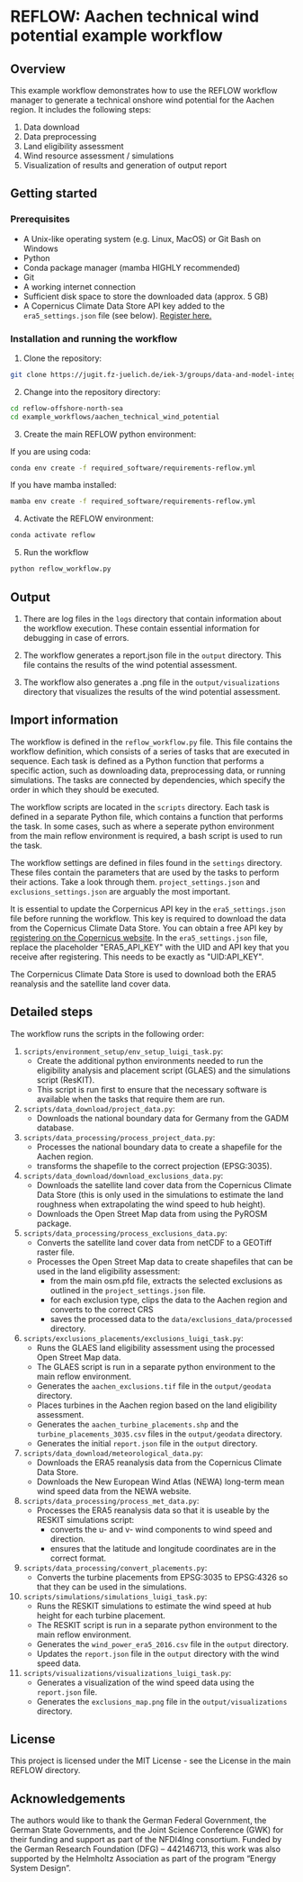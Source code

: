 # REFLOW: Aachen technical wind potential example workflow

## Overview

This example workflow demonstrates how to use the REFLOW workflow manager to generate a technical onshore wind potential for the Aachen region. It includes the following steps:
1. Data download
2. Data preprocessing
3. Land eligibility assessment
4. Wind resource assessment / simulations
5. Visualization of results and generation of output report

## Getting started
### Prerequisites
- A Unix-like operating system (e.g. Linux, MacOS) or Git Bash on Windows
- Python
- Conda package manager (mamba HIGHLY recommended)
- Git
- A working internet connection
- Sufficient disk space to store the downloaded data (approx. 5 GB)
- A Copernicus Climate Data Store API key added to the `era5_settings.json` file (see below). [Register here.](https://cds.climate.copernicus.eu/#!/home)


### Installation and running the workflow
1. Clone the repository:
```bash
git clone https://jugit.fz-juelich.de/iek-3/groups/data-and-model-integration/pelser/reflow-offshore-north-sea.git
```

2. Change into the repository directory:
```bash
cd reflow-offshore-north-sea
cd example_workflows/aachen_technical_wind_potential
```

3. Create the main REFLOW python environment:

If you are using coda:
```bash
conda env create -f required_software/requirements-reflow.yml
```
If you have mamba installed:
```bash
mamba env create -f required_software/requirements-reflow.yml
```

4. Activate the REFLOW environment:
```bash
conda activate reflow
```

5. Run the workflow
```bash
python reflow_workflow.py
```

## Output
1. There are log files in the `logs` directory that contain information about the workflow execution. These contain essential information for debugging in case of errors.

2. The workflow generates a report.json file in the `output` directory. This file contains the results of the wind potential assessment.

3. The workflow also generates a .png file in the `output/visualizations` directory that visualizes the results of the wind potential assessment.

## Import information
The workflow is defined in the `reflow_workflow.py` file. This file contains the workflow definition, which consists of a series of tasks that are executed in sequence. Each task is defined as a Python function that performs a specific action, such as downloading data, preprocessing data, or running simulations. The tasks are connected by dependencies, which specify the order in which they should be executed.

The workflow scripts are located in the `scripts` directory. Each task is defined in a separate Python file, which contains a function that performs the task. In some cases, such as where a seperate python environment from the main reflow environment is required, a bash script is used to run the task. 

The workflow settings are defined in files found in the `settings` directory. These files contain the parameters that are used by the tasks to perform their actions. Take a look through them. `project_settings.json` and `exclusions_settings.json` are arguably the most important.

It is essential to update the Corpernicus API key in the `era5_settings.json` file before running the workflow. This key is required to download the data from the Copernicus Climate Data Store. You can obtain a free API key by [registering on the Copernicus website](https://cds.climate.copernicus.eu/#!/home). In the `era5_settings.json` file, replace the placeholder "ERA5_API_KEY" with the UID and API key that you receive after registering. This needs to be exactly as "UID:API_KEY". 

The Corpernicus Climate Data Store is used to download both the ERA5 reanalysis and the satellite land cover data. 

## Detailed steps
The workflow runs the scripts in the following order:
1. `scripts/environment_setup/env_setup_luigi_task.py`:
    - Create the additional python environments needed to run the eligibility analysis and placement script (GLAES) and the simulations script (ResKIT).
    - This script is run first to ensure that the necessary software is available when the tasks that require them are run.
2. `scripts/data_download/project_data.py`: 
    - Downloads the national boundary data for Germany from the GADM database.
3. `scripts/data_processing/process_project_data.py`: 
    - Processes the national boundary data to create a shapefile for the Aachen region.
    - transforms the shapefile to the correct projection (EPSG:3035).
4. `scripts/data_download/download_exclusions_data.py`:
    - Downloads the satellite land cover data from the Copernicus Climate Data Store (this is only used in the simulations to estimate the land roughness when extrapolating the wind speed to hub height).
    - Downloads the Open Street Map data from using the PyROSM package.
5. `scripts/data_processing/process_exclusions_data.py`:
    - Converts the satellite land cover data from netCDF to a GEOTiff raster file.
    - Processes the Open Street Map data to create shapefiles that can be used in the land eligibility assessment:
        - from the main osm.pfd file, extracts the selected exclusions as outlined in the `project_settings.json` file.
        - for each exclusion type, clips the data to the Aachen region and converts to the correct CRS
        - saves the processed data to the `data/exclusions_data/processed` directory.
6. `scripts/exclusions_placements/exclusions_luigi_task.py`:
    - Runs the GLAES land eligibility assessment using the processed Open Street Map data.
    - The GLAES script is run in a separate python environment to the main reflow environment.
    - Generates the `aachen_exclusions.tif` file in the `output/geodata` directory.
    - Places turbines in the Aachen region based on the land eligibility assessment.
    - Generates the `aachen_turbine_placements.shp` and the `turbine_placements_3035.csv` files in the `output/geodata` directory.
    - Generates the initial `report.json` file in the `output` directory.
7. `scripts/data_download/meteorological_data.py`:
    - Downloads the ERA5 reanalysis data from the Copernicus Climate Data Store.
    - Downloads the New European Wind Atlas (NEWA) long-term mean wind speed data from the NEWA website.
8. `scripts/data_processing/process_met_data.py`:
    - Processes the ERA5 reanalysis data so that it is useable by the RESKIT simulations script:
        - converts the u- and v- wind components to wind speed and direction.
        - ensures that the latitude and longitude coordinates are in the correct format.
9. `scripts/data_processing/convert_placements.py`:
    - Converts the turbine placements from EPSG:3035 to EPSG:4326 so that they can be used in the simulations.
10. `scripts/simulations/simulations_luigi_task.py`:
    - Runs the RESKIT simulations to estimate the wind speed at hub height for each turbine placement.
    - The RESKIT script is run in a separate python environment to the main reflow environment.
    - Generates the `wind_power_era5_2016.csv` file in the `output` directory.
    - Updates the `report.json` file in the `output` directory with the wind speed data.
11. `scripts/visualizations/visualizations_luigi_task.py`:
    - Generates a visualization of the wind speed data using the `report.json` file.
    - Generates the `exclusions_map.png` file in the `output/visualizations` directory.

## License

This project is licensed under the MIT License - see the License in the main REFLOW directory.

## Acknowledgements

The authors would like to thank the German Federal Government, the German State Governments, and the Joint Science Conference (GWK) for their funding and support as part of the NFDI4Ing consortium. Funded by the German Research Foundation (DFG) – 442146713, this work was also supported by the Helmholtz Association as part of the program “Energy System Design”.
